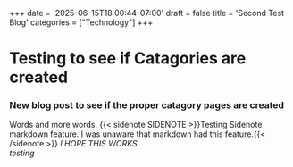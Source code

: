 +++
date = '2025-06-15T18:00:44-07:00'
draft = false
title = 'Second Test Blog'
categories = ["Technology"]
+++

# Testing to see if Catagories are created

### New blog post to see if the proper catagory pages are created

Words and more words. {{< sidenote SIDENOTE >}}Testing Sidenote markdown feature. I was unaware that markdown had this feature.{{< /sidenote >}}
*I HOPE THIS WORKS*  
*testing*
